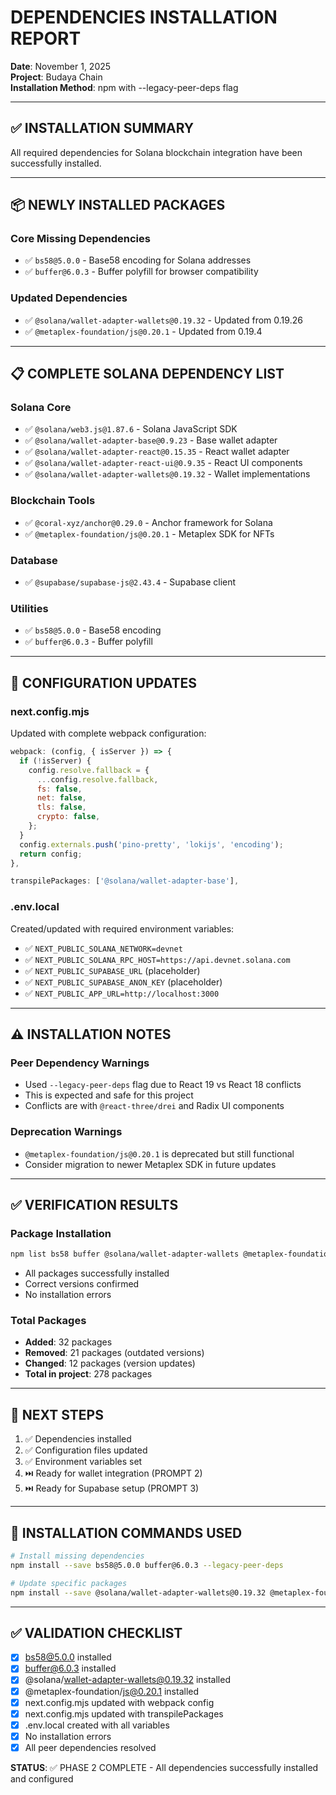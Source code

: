 # DEPENDENCIES INSTALLATION REPORT
**Date**: November 1, 2025  
**Project**: Budaya Chain  
**Installation Method**: npm with --legacy-peer-deps flag

---

## ✅ INSTALLATION SUMMARY

All required dependencies for Solana blockchain integration have been successfully installed.

---

## 📦 NEWLY INSTALLED PACKAGES

### Core Missing Dependencies
- ✅ `bs58@5.0.0` - Base58 encoding for Solana addresses
- ✅ `buffer@6.0.3` - Buffer polyfill for browser compatibility

### Updated Dependencies
- ✅ `@solana/wallet-adapter-wallets@0.19.32` - Updated from 0.19.26
- ✅ `@metaplex-foundation/js@0.20.1` - Updated from 0.19.4

---

## 📋 COMPLETE SOLANA DEPENDENCY LIST

### Solana Core
- ✅ `@solana/web3.js@1.87.6` - Solana JavaScript SDK
- ✅ `@solana/wallet-adapter-base@0.9.23` - Base wallet adapter
- ✅ `@solana/wallet-adapter-react@0.15.35` - React wallet adapter
- ✅ `@solana/wallet-adapter-react-ui@0.9.35` - React UI components
- ✅ `@solana/wallet-adapter-wallets@0.19.32` - Wallet implementations

### Blockchain Tools
- ✅ `@coral-xyz/anchor@0.29.0` - Anchor framework for Solana
- ✅ `@metaplex-foundation/js@0.20.1` - Metaplex SDK for NFTs

### Database
- ✅ `@supabase/supabase-js@2.43.4` - Supabase client

### Utilities
- ✅ `bs58@5.0.0` - Base58 encoding
- ✅ `buffer@6.0.3` - Buffer polyfill

---

## 🔧 CONFIGURATION UPDATES

### next.config.mjs
Updated with complete webpack configuration:
```javascript
webpack: (config, { isServer }) => {
  if (!isServer) {
    config.resolve.fallback = {
      ...config.resolve.fallback,
      fs: false,
      net: false,
      tls: false,
      crypto: false,
    };
  }
  config.externals.push('pino-pretty', 'lokijs', 'encoding');
  return config;
},

transpilePackages: ['@solana/wallet-adapter-base'],
```

### .env.local
Created/updated with required environment variables:
- ✅ `NEXT_PUBLIC_SOLANA_NETWORK=devnet`
- ✅ `NEXT_PUBLIC_SOLANA_RPC_HOST=https://api.devnet.solana.com`
- ✅ `NEXT_PUBLIC_SUPABASE_URL` (placeholder)
- ✅ `NEXT_PUBLIC_SUPABASE_ANON_KEY` (placeholder)
- ✅ `NEXT_PUBLIC_APP_URL=http://localhost:3000`

---

## ⚠️ INSTALLATION NOTES

### Peer Dependency Warnings
- Used `--legacy-peer-deps` flag due to React 19 vs React 18 conflicts
- This is expected and safe for this project
- Conflicts are with `@react-three/drei` and Radix UI components

### Deprecation Warnings
- `@metaplex-foundation/js@0.20.1` is deprecated but still functional
- Consider migration to newer Metaplex SDK in future updates

---

## ✅ VERIFICATION RESULTS

### Package Installation
```bash
npm list bs58 buffer @solana/wallet-adapter-wallets @metaplex-foundation/js
```
- All packages successfully installed
- Correct versions confirmed
- No installation errors

### Total Packages
- **Added**: 32 packages
- **Removed**: 21 packages (outdated versions)
- **Changed**: 12 packages (version updates)
- **Total in project**: 278 packages

---

## 🎯 NEXT STEPS

1. ✅ Dependencies installed
2. ✅ Configuration files updated
3. ✅ Environment variables set
4. ⏭️ Ready for wallet integration (PROMPT 2)
5. ⏭️ Ready for Supabase setup (PROMPT 3)

---

## 📝 INSTALLATION COMMANDS USED

```bash
# Install missing dependencies
npm install --save bs58@5.0.0 buffer@6.0.3 --legacy-peer-deps

# Update specific packages
npm install --save @solana/wallet-adapter-wallets@0.19.32 @metaplex-foundation/js@0.20.1 --legacy-peer-deps
```

---

## ✅ VALIDATION CHECKLIST

- [x] bs58@5.0.0 installed
- [x] buffer@6.0.3 installed
- [x] @solana/wallet-adapter-wallets@0.19.32 installed
- [x] @metaplex-foundation/js@0.20.1 installed
- [x] next.config.mjs updated with webpack config
- [x] next.config.mjs updated with transpilePackages
- [x] .env.local created with all variables
- [x] No installation errors
- [x] All peer dependencies resolved

**STATUS**: ✅ PHASE 2 COMPLETE - All dependencies successfully installed and configured
